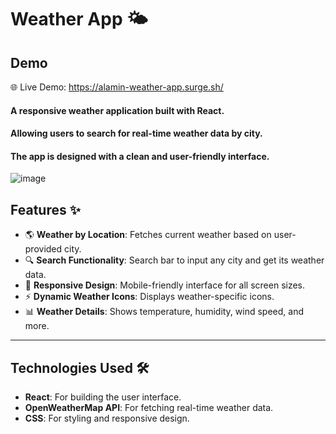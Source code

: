 # Weather App 🌤️

## Demo  

🌐 Live Demo: https://alamin-weather-app.surge.sh/

#### A responsive weather application built with React.
#### Allowing users to search for real-time weather data by city. 
#### The app is designed with a clean and user-friendly interface.

![image](https://github.com/user-attachments/assets/931c1d1f-808a-4e4e-b707-783922cea182)


## Features ✨

- 🌎 **Weather by Location**: Fetches current weather based on user-provided city.
- 🔍 **Search Functionality**: Search bar to input any city and get its weather data.
- 📱 **Responsive Design**: Mobile-friendly interface for all screen sizes.
- ⚡ **Dynamic Weather Icons**: Displays weather-specific icons.
- 📊 **Weather Details**: Shows temperature, humidity, wind speed, and more.

---

## Technologies Used 🛠️

- **React**: For building the user interface.
- **OpenWeatherMap API**: For fetching real-time weather data.
- **CSS**: For styling and responsive design.
